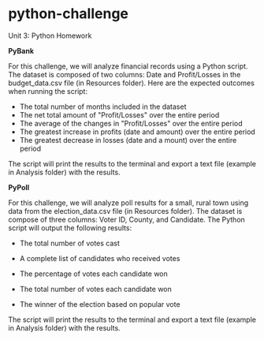 # python-challenge
Unit 3: Python Homework

**PyBank**

For this challenge, we will analyze financial records using a Python script. The dataset is composed of two columns: Date and Profit/Losses in the budget_data.csv file (in Resources folder). Here are the expected outcomes when running the script:

* The total number of months included in the dataset
* The net total amount of "Profit/Losses" over the entire period
* The average of the changes in "Profit/Losses" over the entire period
* The greatest increase in profits (date and amount) over the entire period
* The greatest decrease in losses (date and a mount) over the entire period

The script will print the results to the terminal and export a text file (example in Analysis folder) with the results.

**PyPoll**

For this challenge, we will analyze poll results for a small, rural town using data from the election_data.csv file (in Resources folder). The dataset is compose of three columns: Voter ID, County, and Candidate. The Python script will output the following results:

* The total number of votes cast

* A complete list of candidates who received votes

* The percentage of votes each candidate won

* The total number of votes each candidate won

* The winner of the election based on popular vote

The script will print the results to the terminal and export a text file (example in Analysis folder) with the results.